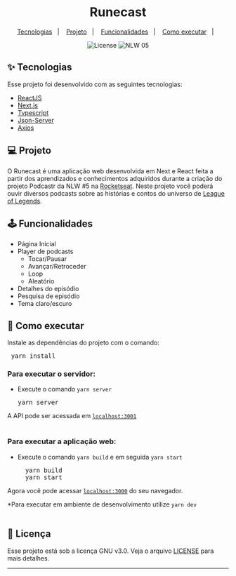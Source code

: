 <h1 align="center">Runecast</h1>

<p align="center">
  <a href="#-tecnologias">Tecnologias</a>&nbsp;&nbsp;&nbsp;|&nbsp;&nbsp;&nbsp;
  <a href="#-projeto">Projeto</a>&nbsp;&nbsp;&nbsp;|&nbsp;&nbsp;&nbsp;
  <a href="#%EF%B8%8F-funcionalidades">Funcionalidades</a>&nbsp;&nbsp;&nbsp;|&nbsp;&nbsp;&nbsp;
  <a href="#-como-executar">Como executar</a>&nbsp;&nbsp;&nbsp;|&nbsp;&nbsp;&nbsp;
</p>

<p align="center">
  <img alt="License" src="https://img.shields.io/static/v1?label=license&message=GNU&color=8257E5&labelColor=000000">

 <img src="https://img.shields.io/static/v1?label=NLW&message=05&color=8257E5&labelColor=000000" alt="NLW 05" />
</p>

## ✨ Tecnologias

Esse projeto foi desenvolvido com as seguintes tecnologias:

- [ReactJS](https://pt-br.reactjs.org/)
- [Next.js](https://nextjs.org/)
- [Typescript](https://www.typescriptlang.org/)
- [Json-Server](https://github.com/typicode/json-server)
- [Axios](https://github.com/axios/axios)

## 💻 Projeto

O Runecast é uma aplicação web desenvolvida em Next e React feita a partir dos aprendizados e conhecimentos adquiridos durante a criação do projeto Podcastr da NLW #5 na [Rocketseat](https://rocketseat.com.br/). Neste projeto você poderá ouvir diversos podcasts sobre as histórias e contos do universo de [League of Legends](https://na.leagueoflegends.com/pt-br/).

## 🕹️ Funcionalidades

- Página Inicial
- Player de podcasts
  - Tocar/Pausar
  - Avançar/Retroceder
  - Loop
  - Aleatório
- Detalhes do episódio
- Pesquisa de episódio
- Tema claro/escuro

## 🚀 Como executar

Instale as dependências do projeto com o comando:

<pre> yarn install </pre>

### Para executar o servidor:

- Execute o comando `yarn server`

    <pre>yarn server</pre>

A API pode ser acessada em [`localhost:3001`](http://localhost:3001)
<br><br>

### Para executar a aplicação web:

- Execute o comando `yarn build` e em seguida `yarn start`

    <pre>  yarn build  
    yarn start</pre>

Agora você pode acessar [`localhost:3000`](http://localhost:3000) do seu navegador.

\*Para executar em ambiente de desenvolvimento utilize `yarn dev`
<br><br>

## 📄 Licença

Esse projeto está sob a licença GNU v3.0. Veja o arquivo [LICENSE](LICENSE.md) para mais detalhes.

---
